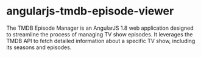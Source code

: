 # angularjs-tmdb-episode-viewer
The TMDB Episode Manager is an AngularJS 1.8 web application designed to streamline the process of managing TV show episodes. It leverages the TMDB API to fetch detailed information about a specific TV show, including its seasons and episodes.
